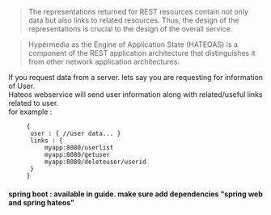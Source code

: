  > The representations returned for REST resources contain not only data but also links to related resources. Thus, the design of the representations is crucial to the design of the overall service.
 
 
 > Hypermedia as the Engine of Application State (HATEOAS) is a component of the REST application architecture that distinguishes it from other network application architectures.
 
 If you request data from a server. lets say you are requesting for information of User.   
 Hateos webservice will send user information along with related/useful links related to user.  
 for example :  
 
         {
          user : { //user data... }
          links : {
              myapp:8080/userlist
              myapp:8080/getuser
              myapp:8080/deleteuser/userid
          }
         }


#### spring boot : available in guide. make sure add dependencies "spring web and spring hateos"
